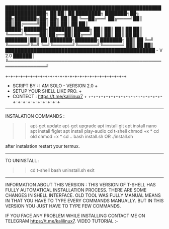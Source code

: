 
███████████████████████████████████████████████████████████████╗
██                                                           ██║
██  ████████╗      ███████╗██╗  ██╗███████╗██╗     ██╗       ██║
██  ╚══██╔══╝      ██╔════╝██║  ██║██╔════╝██║     ██║       ██║
██     ██║   █████╗███████╗███████║█████╗  ██║     ██║       ██║
██     ██║   ╚════╝╚════██║██╔══██║██╔══╝  ██║     ██║       ██║
██     ██║         ███████║██║  ██║███████╗███████╗███████╗  ██║
██     ╚═╝         ╚══════╝╚═╝  ╚═╝╚══════╝╚══════╝╚══════╝  ██║
██                                                           ██║
████████████████████████████████████████████████ - V 2.0 ██████║
╚══════════════════════════════════════════════════════════════╝

+-+-+-+-+-+-+-+-+-+-+-+-+-+-+-+-+-+-+-+-+-+-+-+-+
+ SCRIPT BY : I AM SOLO           - VERSION 2.0 +
+ SETUP YOUR SHELL LIKE PRO.                    +
+ CONTECT : https://t.me/kalilinux7             +
+-+-+-+-+-+-+-+-+-+-+-+-+-+-+-+-+-+-+-+-+-+-+-+-+

----------------------------------------------------------------

INSTALATION COMMANDS : 

>> apt-get update
>> apt-get upgrade
>> apt install git
>> apt install nano
>> apt install figlet
>> apt install play-audio
>> cd t-shell
>> chmod +x *
>> cd old
>> chmod +x *
>> cd ..
>> bash install.sh OR ./install.sh

after instalation restart your termux.

----------------------------------------------------------------

TO UNINSTALL :

>> cd t-shell
>> bash uninstall.sh
>> exit

----------------------------------------------------------------

INFORMATION ABOUT THIS VERSION :
	THIS VERSION OF T-SHELL HAS FULLY AUTOMATICAL INSTALLATION PROCESS.
THERE ARE SOME CHANGES IN SHELL INTERFACE. OLD TOOL WAS FULLY MANUAL MEANS
IN THAT YOU HAVE TO TYPE EVERY COMMANDS MANUALLY. BUT IN THIS VERSION YOU
JUST HAVE TO TYPE FEW COMMANDS.


IF YOU FACE ANY PROBLEM WHILE INSTALLING CONTACT ME ON
TELEGRAM https://t.me/kalilinux7.
VIDEO TUTORIAL :- <NULL>
